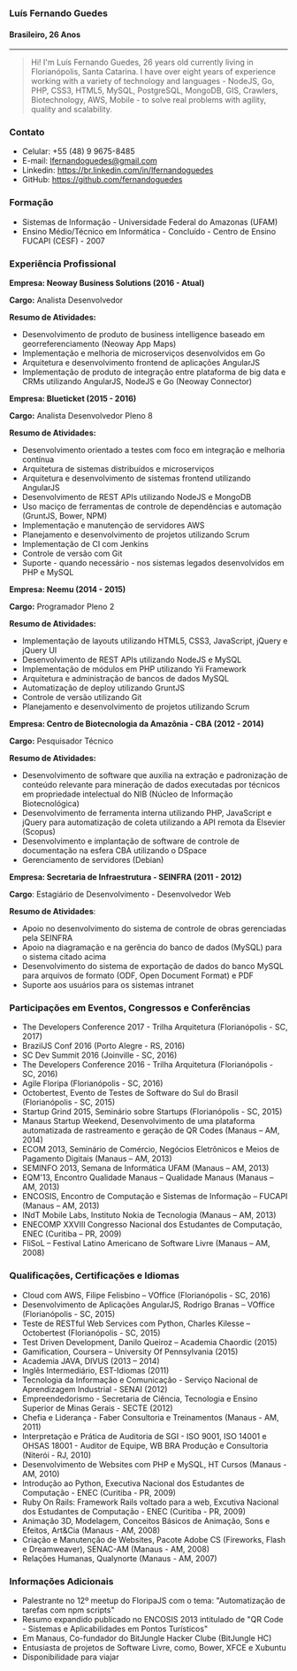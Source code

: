 ### Luís Fernando Guedes
#### Brasileiro, 26 Anos
---

> Hi! I'm Luís Fernando Guedes, 26 years old currently living in Florianópolis, Santa Catarina. I have over eight years of experience working with a variety of technology and languages - NodeJS, Go, PHP, CSS3, HTML5, MySQL, PostgreSQL, MongoDB, GIS, Crawlers, Biotechnology, AWS, Mobile - to solve real problems with agility, quality and scalability.

### Contato
* Celular: +55 (48) 9 9675-8485
* E-mail: lfernandoguedes@gmail.com
* Linkedin: https://br.linkedin.com/in/lfernandoguedes
* GitHub: https://github.com/fernandoguedes

### Formação
* Sistemas de Informação - Universidade Federal do Amazonas (UFAM)
* Ensino Médio/Técnico em Informática - Concluído - Centro de Ensino FUCAPI (CESF) - 2007

### Experiência Profissional

__Empresa: Neoway Business Solutions (2016 - Atual)__

__Cargo:__ Analista Desenvolvedor

__Resumo de Atividades:__
* Desenvolvimento de produto de business intelligence baseado em georreferenciamento (Neoway App Maps)
* Implementação e melhoria de microserviços desenvolvidos em Go 
* Arquitetura e desenvolvimento frontend de aplicações AngularJS
* Implementação de produto de integração entre plataforma de big data e CRMs utilizando AngularJS, NodeJS e Go (Neoway Connector)

__Empresa: Blueticket (2015 - 2016)__

__Cargo:__ Analista Desenvolvedor Pleno 8

__Resumo de Atividades:__
* Desenvolvimento orientado a testes com foco em integração e melhoria contínua
* Arquitetura de sistemas distribuídos e microserviços
* Arquitetura e desenvolvimento de sistemas frontend utilizando AngularJS
* Desenvolvimento de REST APIs utilizando NodeJS e MongoDB
* Uso maciço de ferramentas de controle de dependências e automação (GruntJS, Bower,
NPM)
* Implementação e manutenção de servidores AWS
* Planejamento e desenvolvimento de projetos utilizando Scrum
* Implementação de CI com Jenkins
* Controle de versão com Git
* Suporte - quando necessário - nos sistemas legados desenvolvidos em PHP e MySQL

__Empresa: Neemu (2014 - 2015)__

__Cargo:__ Programador Pleno 2

__Resumo de Atividades:__
* Implementação de layouts utilizando HTML5, CSS3, JavaScript, jQuery e jQuery UI
* Desenvolvimento de REST APIs utilizando NodeJS e MySQL
* Implementação de módulos em PHP utilizando Yii Framework
* Arquitetura e administração de bancos de dados MySQL
* Automatização de deploy utilizando GruntJS
* Controle de versão utilizando Git
* Planejamento e desenvolvimento de projetos utilizando Scrum

__Empresa: Centro de Biotecnologia da Amazônia - CBA (2012 - 2014)__

__Cargo:__ Pesquisador Técnico

__Resumo de Atividades:__
* Desenvolvimento de software que auxilia na extração e padronização de conteúdo relevante para mineração de dados executadas por técnicos em propriedade intelectual do NIB (Núcleo de Informação Biotecnológica)
* Desenvolvimento de ferramenta interna utilizando PHP, JavaScript e jQuery para automatização de coleta utilizando a API remota da Elsevier (Scopus)
* Desenvolvimento e implantação de software de controle de documentação na esfera CBA utilizando o DSpace
* Gerenciamento de servidores (Debian)

__Empresa: Secretaria de Infraestrutura - SEINFRA (2011 - 2012)__

__Cargo__: Estagiário de Desenvolvimento - Desenvolvedor Web

__Resumo de Atividades__:
* Apoio no desenvolvimento do sistema de controle de obras gerenciadas pela SEINFRA
* Apoio na diagramação e na gerência do banco de dados (MySQL) para o sistema citado acima
* Desenvolvimento do sistema de exportação de dados do banco MySQL para arquivos de formato (ODF, Open Document Format) e PDF
* Suporte aos usuários para os sistemas intranet

### Participações em Eventos, Congressos e Conferências
* The Developers Conference 2017 - Trilha Arquitetura (Florianópolis - SC, 2017)
* BrazilJS Conf 2016 (Porto Alegre - RS, 2016)
* SC Dev Summit 2016 (Joinville - SC, 2016)
* The Developers Conference 2016 - Trilha Arquitetura (Florianópolis - SC, 2016)
* Agile Floripa (Florianópolis - SC, 2016)
* Octobertest, Evento de Testes de Software do Sul do Brasil (Florianópolis - SC, 2015)
* Startup Grind 2015, Seminário sobre Startups (Florianópolis - SC, 2015)
* Manaus Startup Weekend, Desenvolvimento de uma plataforma automatizada de rastreamento e geração de QR Codes (Manaus – AM, 2014)
* ECOM 2013, Seminário de Comércio, Negócios Eletrônicos e Meios de Pagamento
Digitais (Manaus – AM, 2013)
* SEMINFO 2013, Semana de Informática UFAM (Manaus – AM, 2013)
* EQM'13, Encontro Qualidade Manaus – Qualidade Manaus (Manaus – AM, 2013)
* ENCOSIS, Encontro de Computação e Sistemas de Informação – FUCAPI (Manaus – AM, 2013)
* INdT Mobile Labs, Instituto Nokia de Tecnologia (Manaus – AM, 2013)
* ENECOMP XXVIII Congresso Nacional dos Estudantes de Computação, ENEC (Curitiba – PR, 2009)
* FliSoL – Festival Latino Americano de Software Livre (Manaus – AM, 2008)

### Qualificações, Certificações e Idiomas
* Cloud com AWS, Filipe Felisbino – VOffice (Florianópolis - SC, 2016)
* Desenvolvimento de Aplicações AngularJS, Rodrigo Branas – VOffice (Florianópolis - SC, 2015)
* Teste de RESTful Web Services com Python, Charles Kilesse – Octobertest (Florianópolis - SC, 2015)
* Test Driven Development, Danilo Queiroz – Academia Chaordic (2015)
* Gamification, Coursera – University Of Pennsylvania (2015)
* Academia JAVA, DIVUS (2013 – 2014)
* Inglês Intermediário, EST-Idiomas (2011)
* Tecnologia da Informação e Comunicação - Serviço Nacional de Aprendizagem Industrial - SENAI (2012)
* Empreendedorismo - Secretaria de Ciência, Tecnologia e Ensino Superior de Minas Gerais - SECTE (2012)
* Chefia e Liderança - Faber Consultoria e Treinamentos (Manaus - AM, 2011)
* Interpretação e Prática de Auditoria de SGI - ISO 9001, ISO 14001 e OHSAS 18001 - Auditor de Equipe, WB BRA Produção e Consultoria (Niterói - RJ, 2010)
* Desenvolvimento de Websites com PHP e MySQL, HT Cursos (Manaus - AM, 2010)
* Introdução ao Python, Executiva Nacional dos Estudantes de Computação - ENEC (Curitiba - PR, 2009)
* Ruby On Rails: Framework Rails voltado para a web, Excutiva Nacional dos Estudantes de Computação - ENEC (Curitiba - PR, 2009)
* Animação 3D, Modelagem, Conceitos Básicos de Animação, Sons e Efeitos, Art&Cia (Manaus - AM, 2008)
* Criação e Manutenção de Websites, Pacote Adobe CS (Fireworks, Flash e Dreamweaver), SENAC-AM (Manaus - AM, 2008)
* Relações Humanas, Qualynorte (Manaus - AM, 2007)

### Informações Adicionais
* Palestrante no 12º meetup do FloripaJS com o tema: "Automatização de tarefas com npm scripts"
* Resumo expandido publicado no ENCOSIS 2013 intitulado de "QR Code - Sistemas e Aplicabilidades em Pontos Turísticos"
* Em Manaus, Co-fundador do BitJungle Hacker Clube (BitJungle HC)
* Entusiasta de projetos de Software Livre, como, Bower,  XFCE e Xubuntu
* Disponibilidade para viajar
